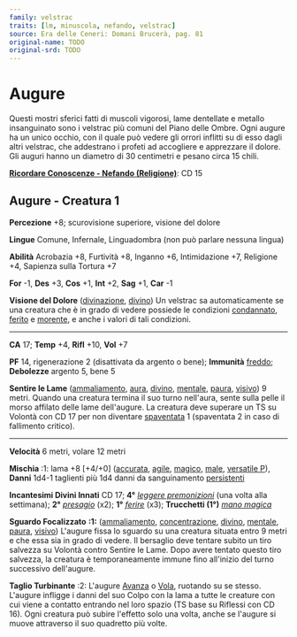 ```yaml
---
family: velstrac
traits: [lm, minuscola, nefando, velstrac]
source: Era delle Ceneri: Domani Brucerà, pag. 81
original-name: TODO
original-srd: TODO
---
```


# Augure

Questi mostri sferici fatti di muscoli vigorosi, lame dentellate e metallo
insanguinato sono i velstrac più comuni del Piano delle Ombre. Ogni augure ha un
unico occhio, con il quale può vedere gli orrori inflitti su di esso dagli altri
velstrac, che addestrano i profeti ad accogliere e apprezzare il dolore. Gli
auguri hanno un diametro di 30 centimetri e pesano circa 15 chili.

**[Ricordare Conoscenze - Nefando (Religione)](/azioni/ricordare-conoscenze)**:
CD 15

## Augure - Creatura 1

**Percezione** +8; scurovisione superiore, visione del dolore

**Lingue** Comune, Infernale, Linguadombra (non può parlare nessuna lingua)

**Abilità** Acrobazia +8, Furtività +8, Inganno +6, Intimidazione +7, Religione
+4, Sapienza sulla Tortura +7

**For** -1, **Des** +3, **Cos** +1, **Int** +2, **Sag** +1, **Car** -1

**Visione del Dolore** ([divinazione](/tratti/divinazione),
[divino](/tratti/divino)) Un velstrac sa automaticamente se una creatura che è
in grado di vedere possiede le condizioni [condannato](/condizioni/condannato),
[ferito](/condizioni/ferito) e [morente](/tratti/morente), e anche i valori di
tali condizioni.

---

**CA** 17; **Temp** +4, **Rifl** +10, **Vol** +7

**PF** 14, rigenerazione 2 (disattivata da argento o bene); **Immunità**
[freddo](/tratti/freddo); **Debolezze** argento 5, bene 5

**Sentire le Lame** ([ammaliamento](/tratti/ammaliamento), [aura](/tratti/aura),
[divino](/tratti/divino), [mentale](/tratti/mentale), [paura](/tratti/paura),
[visivo](/tratti/visivo)) 9 metri. Quando una creatura termina il suo turno
nell'aura, sente sulla pelle il morso affilato delle lame dell'augure. La
creatura deve superare un TS su Volontà con CD 17 per non diventare
[spaventata](/condizioni/spaventato) 1 (spaventata 2 in caso di fallimento
critico).

---

**Velocità** 6 metri, volare 12 metri

**Mischia** :1: lama +8 \[+4/+0] ([accurata](/tratti/accurata),
[agile](/tratti/agile), [magico](/tratti/magico), [male](/tratti/male),
[versatile P](/tratti/versatile)), **Danni** 1d4-1 taglienti più 1d4 danni da
sanguinamento [persistenti](/condizioni/danno-persistente)

**Incantesimi Divini Innati** CD 17; **4°**
_[leggere premonizioni](/incantesimi/leggere-premonizioni)_ (una volta alla
settimana); **2°** _[presagio](/incantesimi/presagio)_ (x2); **1°**
_[ferire](/incantesimi/ferire)_ (x3); **Trucchetti (1°)**
_[mano magica](/incantesimi/mano-magica)_

**Sguardo Focalizzato** **:1:** ([ammaliamento](/tratti/ammaliamento),
[concentrazione](/tratti/concentrazione), [divino](/tratti/divino),
[mentale](/tratti/mentale), [paura](/tratti/paura), [visivo](/tratti/visivo))
L'augure fissa lo sguardo su una creatura situata entro 9 metri e che essa sia
in grado di vedere. Il bersaglio deve tentare subito un tiro salvezza su Volontà
contro Sentire le Lame. Dopo avere tentato questo tiro salvezza, la creatura è
temporaneamente immune fino all'inizio del turno successivo dell'augure.

**Taglio Turbinante** :2: L'augure [Avanza](/azioni/avanzare) o
[Vola](/azioni/volare), ruotando su se stesso. L'augure infligge i danni del suo
Colpo con la lama a tutte le creature con cui viene a contatto entrando nel loro
spazio (TS base su Riflessi con CD 16). Ogni creatura può subire l'effetto solo
una volta, anche se l'augure si muove attraverso il suo quadretto più volte.
